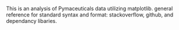 This is an analysis of Pymaceuticals data utilizing matplotlib.
general reference for standard syntax and format: stackoverflow, github, and dependancy libaries.
